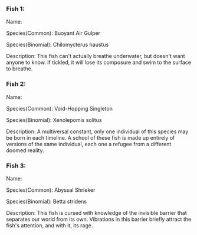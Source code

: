### Fish 1:

Name:

Species(Common): Buoyant Air Gulper

Species(Binomial): Chilomycterus haustus

Description: This fish can't actually breathe underwater, but doesn't want anyone to know. If tickled, it will lose its composure and swim to the surface to breathe.

### Fish 2:

Name:

Species(Common): Void-Hopping Singleton

Species(Binomial): Xenolepomis solitus

Description: A multiversal constant, only one individual of this species may be born in each timeline. A school of these fish is made up entirely of versions of the same individual, each one a refugee from a different doomed reality.

### Fish 3:

Name:

Species(Common): Abyssal Shrieker

Species(Binomial): Betta stridens

Description: This fish is cursed with knowledge of the invisible barrier that separates our world from its own. Vibrations in this barrier briefly attract the fish's attention, and with it, its rage.

